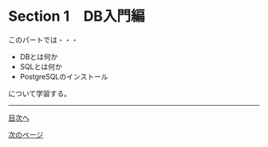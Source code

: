 # Section 1　DB入門編
このパートでは・・・　　

- DBとは何か
- SQLとは何か
- PostgreSQLのインストール　

について学習する。   
___

[目次へ](https://github.com/122yuuki/SDP_DB/blob/main/README.md)

[次のページ](https://github.com/122yuuki/SDP_DB/blob/main/Section_1/section_1-2.md)

